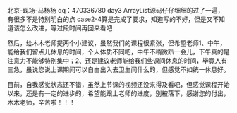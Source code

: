北京-现场-马杨杨
qq：470336780
day3
ArrayList源码仔仔细细的过了一遍，有很多不是特别明白的点
case2-4算是完成了要求，知道写的不好，但是又不知道该怎么改进，等过段时间再回来看吧

然后，给木木老师提两个小建议，虽然我们的课程很紧张，但希望老师1、中午，能给我们留点儿休息的时间，个人体质不同吧，中午不稍微趴一会儿，下午真的是注意力不能够特别集中；2、还是建议老师能给我们些课间休息的时间，毕竟人有三急，虽说您说上课期间可以自由出入去卫生间什么的，但感觉不如统一休息好。

目前，自我感觉状态还不错，虽然上节课的视频还没来得及看吧，但感觉课程开始以来，还是有一定的进步的，希望能跟上老师的进度，别被落下，感谢您的付出，木木老师，辛苦啦！！！
